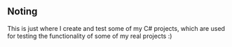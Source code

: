 ## Noting

This is just where I create and test some of my C# projects, which are used for testing the functionality of some of my real projects :)
